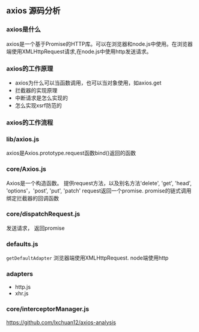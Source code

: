 ## axios 源码分析
### axios是什么
axios是一个基于Promise的HTTP库。可以在浏览器和node.js中使用。在浏览器端使用XMLHttpRequest请求,在node.js中使用http发送请求。
### axios的工作原理
- axios为什么可以当函数调用，也可以当对象使用，如axios.get
- 拦截器的实现原理
- 中断请求是怎么实现的
- 怎么实现xsrf防范的


### axios的工作流程

### lib/axios.js
axios是Axios.prototype.request函数bind()返回的函数
### core/Axios.js
Axios是一个构造函数。 提供request方法，以及别名方法'delete', 'get', 'head', 'options'，'post', 'put', 'patch'
request返回一个promise. promise的链式调用绑定拦截器的回调函数
### core/dispatchRequest.js
发送请求， 返回promise
### defaults.js
 `getDefaultAdapter` 浏览器端使用XMLHttpRequest. node端使用http
### adapters
- http.js
- xhr.js
### core/interceptorManager.js



https://github.com/lxchuan12/axios-analysis






